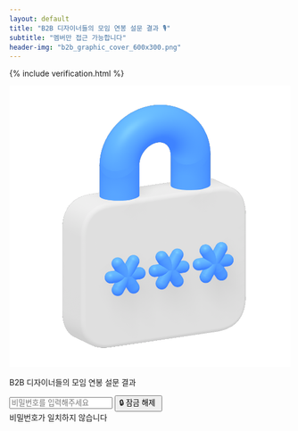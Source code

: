 ```yaml
---
layout: default
title: "B2B 디자이너들의 모임 연봉 설문 결과 🎙"
subtitle: "멤버만 접근 가능합니다"
header-img: "b2b_graphic_cover_600x300.png"
---
```

{% include verification.html %}
<script>
    window.addEventListener('DOMContentLoaded', (event) => {
        document.getElementById('c-header').remove();
        document.getElementById('c-footer').remove();
    });
</script>
<div class="o-wrapper">
    <div class="o-grid">
        <div class="m-center">
            <img src="./lock-left.png" class="survey-image">
            <p class="survey-title">B2B 디자이너들의 모임 연봉 설문 결과</p>
            <input id="passwordInput" name="passwordInput" placeholder="비밀번호를 입력해주세요" type="password">
            <input type="button" id="passwordSubmit" value="🔒 잠금 해제 " onclick="verification('./content.html')">
        </div>
    </div>
</div>
<div id="snackbar">비밀번호가 일치하지 않습니다</div>